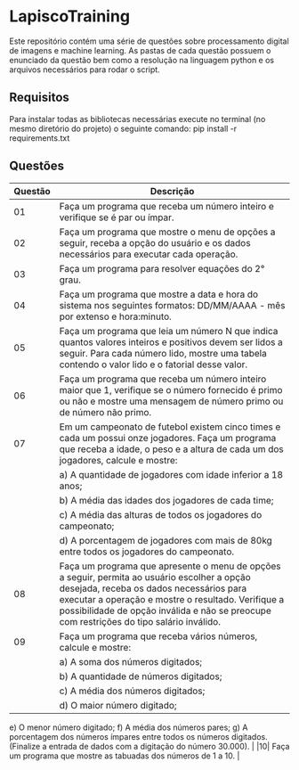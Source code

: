 # LapiscoTraining

Este repositório contém uma série de questões sobre processamento digital de imagens e machine learning.
As pastas de cada questão possuem o enunciado da questão bem como a resolução na linguagem python e os arquivos
necessários para rodar o script.

## Requisitos
Para instalar todas as bibliotecas necessárias execute no terminal (no mesmo diretório do projeto) o seguinte comando:
pip install -r requirements.txt

## Questões

| Questão | Descrição |
|---|---|
|01| Faça um programa que receba um número inteiro e verifique se é par ou ímpar. |
|02| Faça um programa que mostre o menu de opções a seguir, receba a opção do usuário e os dados necessários para executar cada operação. | 
|03| Faça um programa para resolver equações do 2° grau. |
|04| Faça um programa que mostre a data e hora do sistema nos seguintes formatos: DD/MM/AAAA - mês por extenso e hora:minuto.|
|05| Faça um programa que leia um número N que indica quantos valores inteiros e positivos devem ser lidos a seguir. Para cada número lido, mostre uma tabela contendo o valor lido e o fatorial desse valor. |
|06| Faça um programa que receba um número inteiro maior que 1, verifique se o número fornecido é primo ou não e mostre uma mensagem de número primo ou de número não primo. |
|07| Em um campeonato de futebol existem cinco times e cada um possui onze jogadores. Faça um programa que receba a idade, o peso e a altura de cada um dos jogadores, calcule e mostre:
|   |a) A quantidade de jogadores com idade inferior a 18 anos;
|   |b) A média das idades dos jogadores de cada time;
|   |c) A média das alturas de todos os jogadores do campeonato;
|   |d) A porcentagem de jogadores com mais de 80kg entre todos os jogadores do campeonato. |
|08| Faça um programa que apresente o menu de opções a seguir, permita ao usuário escolher a opção desejada, receba os dados necessários para executar a operação e mostre o resultado. Verifique a possibilidade de opção inválida e não se preocupe com restrições do tipo salário inválido.| 
|09| Faça um programa que receba vários números, calcule e mostre:
|   |a) A soma dos números digitados;
|   |b) A quantidade de números digitados;
|   |c) A média dos números digitados;
|   |d) O maior número digitado;
e) O menor número digitado;
f) A média dos números pares;
g) A porcentagem dos números ímpares entre todos os números digitados.
(Finalize a entrada de dados com a digitação do número 30.000). |
|10| Faça um programa que mostre as tabuadas dos números de 1 a 10. |
